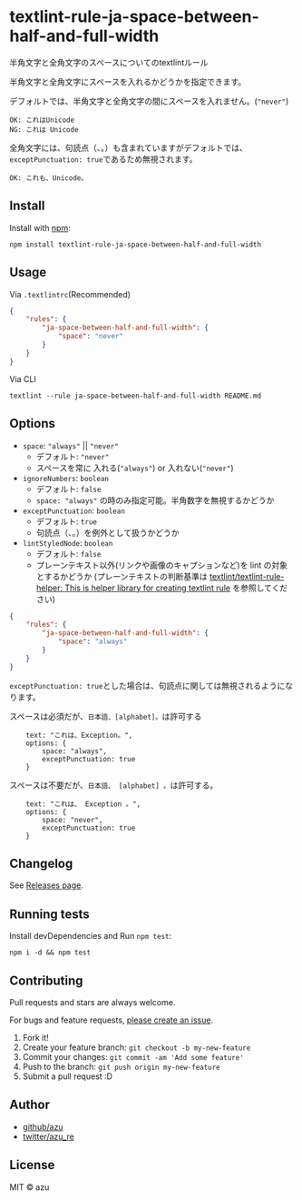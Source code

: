 # textlint-rule-ja-space-between-half-and-full-width

半角文字と全角文字のスペースについてのtextlintルール

半角文字と全角文字にスペースを入れるかどうかを指定できます。

デフォルトでは、半角文字と全角文字の間にスペースを入れません。(`"never"`)

    OK: これはUnicode
    NG: これは Unicode

全角文字には、句読点（、。）も含まれていますがデフォルトでは、`exceptPunctuation: true`であるため無視されます。

    OK: これも、Unicode。

## Install

Install with [npm](https://www.npmjs.com/):

    npm install textlint-rule-ja-space-between-half-and-full-width

## Usage

Via `.textlintrc`(Recommended)

```json
{
    "rules": {
        "ja-space-between-half-and-full-width": {
            "space": "never"
        }
    }
}
```

Via CLI

```
textlint --rule ja-space-between-half-and-full-width README.md
```


## Options

- `space`: `"always"` || `"never"`
    - デフォルト: `"never"`
    - スペースを常に 入れる(`"always"`) or 入れない(`"never"`)
- `ignoreNumbers`: `boolean`
    - デフォルト: `false`
    - `space: "always"` の時のみ指定可能。半角数字を無視するかどうか
- `exceptPunctuation`: `boolean`
    - デフォルト: `true`
    - 句読点（、。）を例外として扱うかどうか
- `lintStyledNode`: `boolean`
    - デフォルト: `false`
    - プレーンテキスト以外(リンクや画像のキャプションなど)を lint の対象とするかどうか (プレーンテキストの判断基準は [textlint/textlint-rule-helper: This is helper library for creating textlint rule](https://github.com/textlint/textlint-rule-helper#rulehelperisplainstrnodenode-boolean) を参照してください)

```json
{
    "rules": {
        "ja-space-between-half-and-full-width": {
            "space": "always"
        }
    }
}
```   

`exceptPunctuation: true`とした場合は、句読点に関しては無視されるようになります。

スペースは必須だが、`日本語、[alphabet]。`は許可する

        text: "これは、Exception。",
        options: {
            space: "always",
            exceptPunctuation: true
        }

スペースは不要だが、`日本語、 [alphabet] 。`は許可する。

        text: "これは、 Exception 。",
        options: {
            space: "never",
            exceptPunctuation: true
        }
        

## Changelog

See [Releases page](https://github.com/textlint-ja/textlint-rule-preset-ja-spacing/releases).

## Running tests

Install devDependencies and Run `npm test`:

    npm i -d && npm test

## Contributing

Pull requests and stars are always welcome.

For bugs and feature requests, [please create an issue](https://github.com/textlint-ja/textlint-rule-preset-ja-spacing/issues).

1. Fork it!
2. Create your feature branch: `git checkout -b my-new-feature`
3. Commit your changes: `git commit -am 'Add some feature'`
4. Push to the branch: `git push origin my-new-feature`
5. Submit a pull request :D

## Author

- [github/azu](https://github.com/azu)
- [twitter/azu_re](https://twitter.com/azu_re)

## License

MIT © azu
